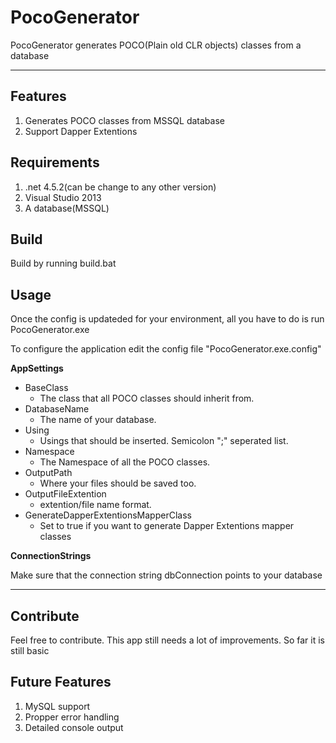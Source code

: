 # PocoGenerator

PocoGenerator generates POCO(Plain old CLR objects) classes from a database

----------
## Features ##
1. Generates POCO classes from MSSQL database
2. Support Dapper Extentions

## Requirements ##
1. .net 4.5.2(can be change to any other version)
2. Visual Studio 2013
3. A database(MSSQL)

## Build ##
Build by running build.bat


## Usage ##
Once the config is updateded for your environment, all you have to do is run PocoGenerator.exe

To configure the application edit the config file "PocoGenerator.exe.config"

**AppSettings**

- BaseClass 
	- The class that all POCO classes should inherit from.
- DatabaseName
	- The name of your database.
- Using
	- Usings that should be inserted. Semicolon ";" seperated list.
- Namespace
	- The Namespace of all the POCO classes.
- OutputPath
	- Where your files should be saved too.
- OutputFileExtention
	- extention/file name format.
- GenerateDapperExtentionsMapperClass
	- Set to true if you want to generate Dapper Extentions mapper classes

**ConnectionStrings**

Make sure that the connection string dbConnection points to your database

----------

## Contribute ##

Feel free to contribute. This app still needs a lot of improvements. So far it is still basic

## Future Features ##

1. MySQL support
2. Propper error handling
3. Detailed console output